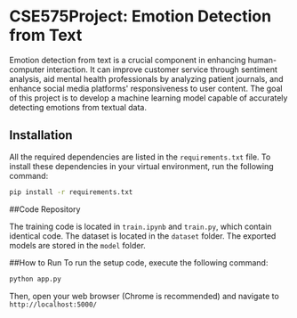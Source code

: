 # CSE575Project: Emotion Detection from Text

Emotion detection from text is a crucial component in enhancing human-computer interaction. It can improve customer service through sentiment analysis, aid mental health professionals by analyzing patient journals, and enhance social media platforms' responsiveness to user content. The goal of this project is to develop a machine learning model capable of accurately detecting emotions from textual data.

## Installation

All the required dependencies are listed in the `requirements.txt` file. To install these dependencies in your virtual environment, run the following command:

```bash
pip install -r requirements.txt
```

##Code Repository

The training code is located in `train.ipynb` and `train.py`, which contain identical code. The dataset is located in the `dataset` folder. The exported models are stored in the `model` folder.

##How to Run
To run the setup code, execute the following command:
```bash
python app.py
```
Then, open your web browser (Chrome is recommended) and navigate to `http://localhost:5000/`
